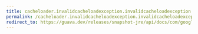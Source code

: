 ```yaml
---
title: cacheloader.invalidcacheloadexception.invalidcacheloadexception
permalink: /cacheloader.invalidcacheloadexception.invalidcacheloadexception/
redirect_to: https://guava.dev/releases/snapshot-jre/api/docs/com/google/common/cache/CacheLoader.InvalidCacheLoadException.html#InvalidCacheLoadException-java.lang.String-
---
```

